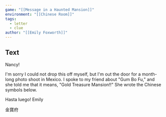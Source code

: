 ```yaml
---
game: "[[Message in a Haunted Mansion]]"
environment: "[[Chinese Room]]"
tags: 
  - letter
  - clue
author: "[[Emily Foxworth]]"
---
```


## Text
Nancy!

I'm sorry I could not drop this off myself, but I'm out the door for a month-long photo shoot in Mexico. I spoke to my friend about "Gum Bo Fu," and she told me that it means, "Gold Treasure Mansion!!" She wrote the Chinese symbols below.

Hasta luego!
Emily

金寶府